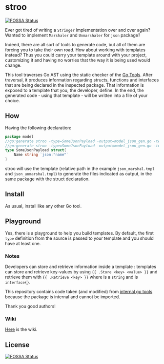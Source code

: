 # stroo
[![FOSSA Status](https://app.fossa.io/api/projects/git%2Bgithub.com%2Fbadu%2Fstroo.svg?type=shield)](https://app.fossa.io/projects/git%2Bgithub.com%2Fbadu%2Fstroo?ref=badge_shield)


Ever got tired of writing a `Stringer` implementation over and over again? Wanted to implement `Marshaler` and `Unmarshaler` for `json` package?

Indeed, there are all sort of tools to generate code, but all of them are forcing you to take their own road. How about working with templates instead?
Thus you could carry your template around with your project, customizing it and having no worries that the way it is being used would change.

This tool traverses Go AST using the static checker of the [Go Tools](golang.org/x/tools). After traversal, it produces information regarding structs, functions and interfaces that are being declared in the inspected package. That information is exposed to a template that you, the developer, define. In the end, the generated code - using that template - will be written into a file of your choice. 

## How

Having the following declaration:

```go
package model
//go:generate stroo -type=SomeJsonPayload -output=model_json_gen.go -template=./../../templates/json_marshal.tmpl
//go:generate stroo -type=SomeJsonPayload -output=model_json_gen.go -template=./../../templates/json_unmarshal.tmpl
type SomeJsonPayload struct{
	Name string `json:"name"`
}
```

stroo will use the template (relative path in the example `json_marshal.tmpl` and `json_unmarshal.tmpl`) to generate the files indicated as output, in the same package with the struct declaration.

## Install

As usual, install like any other Go tool.

## Playground

Yes, there is a playground to help you build templates. By default, the first `type` definition from the source is passed to your template and you should have at least one.

### Notes

Developers can store and retrieve information inside a template : templates can store and retrieve key-values by using `{{ .Store <key> <value> }}` and retrieve them with `{{ .Retrieve <key> }}` where <key> is a `string` and <value> is `interface{}`.

This repository contains code taken (and modified) from [internal go tools](golang.org/x/tools/go/analysis/internal/checker) because the package is internal and cannot be imported. 

Thank you good authors!

### Wiki

[Here](https://github.com/badu/stroo/wiki) is the wiki.

## License
[![FOSSA Status](https://app.fossa.io/api/projects/git%2Bgithub.com%2Fbadu%2Fstroo.svg?type=large)](https://app.fossa.io/projects/git%2Bgithub.com%2Fbadu%2Fstroo?ref=badge_large)
